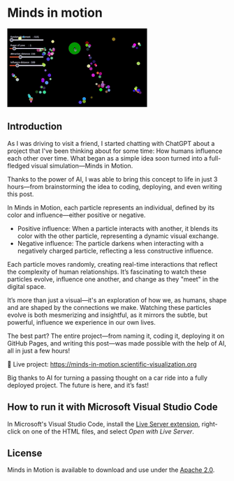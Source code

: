 # Minds in motion

![Alt Text](./images/MindsInMotion.gif)

## Introduction
As I was driving to visit a friend, I started chatting with ChatGPT about a project that I've been thinking about for some time: How humans influence each other over time. What began as a simple idea soon turned into a full-fledged visual simulation—Minds in Motion.


Thanks to the power of AI, I was able to bring this concept to life in just 3 hours—from brainstorming the idea to coding, deploying, and even writing this post.

In Minds in Motion, each particle represents an individual, defined by its color and influence—either positive or negative.

- Positive influence: When a particle interacts with another, it blends its color with the other particle, representing a dynamic visual exchange.
- Negative influence: The particle darkens when interacting with a negatively charged particle, reflecting a less constructive influence.

Each particle moves randomly, creating real-time interactions that reflect the complexity of human relationships. It’s fascinating to watch these particles evolve, influence one another, and change as they "meet" in the digital space.

It’s more than just a visual—it's an exploration of how we, as humans, shape and are shaped by the connections we make. Watching these particles evolve is both mesmerizing and insightful, as it mirrors the subtle, but powerful, influence we experience in our own lives.

The best part? The entire project—from naming it, coding it, deploying it on GitHub Pages, and writing this post—was made possible with the help of AI, all in just a few hours!

🚀 Live project: https://minds-in-motion.scientific-visualization.org

Big thanks to AI for turning a passing thought on a car ride into a fully deployed project. The future is here, and it’s fast!

## How to run it with Microsoft Visual Studio Code

In Microsoft's Visual Studio Code, install the [Live Server extension](https://github.com/ritwickdey/vscode-live-server-plus-plus), right-click on one of the HTML files, and select *Open with Live Server*.

## License

Minds in Motion is available to download and use under the [Apache 2.0](https://www.apache.org/licenses/LICENSE-2.0).
